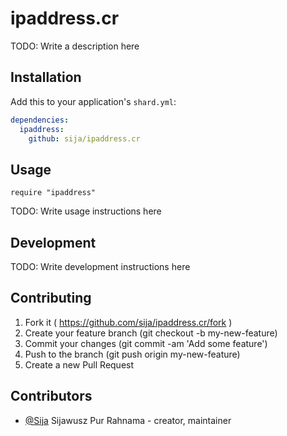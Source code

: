 # ipaddress.cr

TODO: Write a description here

## Installation

Add this to your application's `shard.yml`:

```yaml
dependencies:
  ipaddress:
    github: sija/ipaddress.cr
```

## Usage

```crystal
require "ipaddress"
```

TODO: Write usage instructions here

## Development

TODO: Write development instructions here

## Contributing

1. Fork it ( https://github.com/sija/ipaddress.cr/fork )
2. Create your feature branch (git checkout -b my-new-feature)
3. Commit your changes (git commit -am 'Add some feature')
4. Push to the branch (git push origin my-new-feature)
5. Create a new Pull Request

## Contributors

- [@Sija](https://github.com/Sija) Sijawusz Pur Rahnama - creator, maintainer
